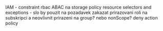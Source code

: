 IAM - constraint rbac
ABAC na storage
policy resource selectors and exceptions - slo by pouzit na pozadavek zakazat prirazovani roli na subskripci a neovlivnit prirazeni na group? nebo nonScope?
deny action policy

